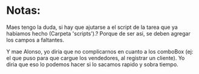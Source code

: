 # Notas:


Maes tengo la duda, si hay que ajutarse a el script de la tarea que ya habiamos hecho (Carpeta 'scripts').?
Porque de ser asi, se deben agregar los campos a faltantes.

Y mae Alonso, yo diria que no complicarnos en cuanto a los comboBox (ej: el que puso para que cargue los vendedores,
al registrar un cliente).
Yo diria que eso lo podemos hacer si lo sacamos rapido y sobra tiempo.
